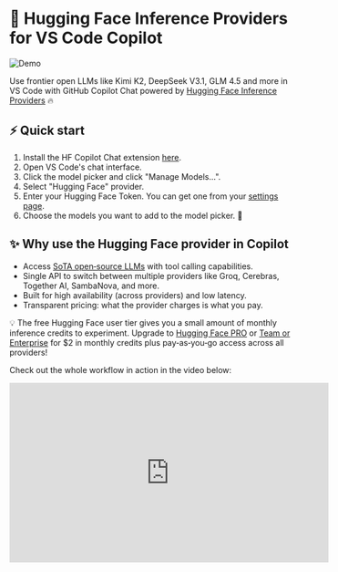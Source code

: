 # 🤗 Hugging Face Inference Providers for VS Code Copilot

![Demo](https://huggingface.co/datasets/huggingface/documentation-images/resolve/main/demo.gif)

Use frontier open LLMs like Kimi K2, DeepSeek V3.1, GLM 4.5 and more in VS Code with GitHub Copilot Chat powered by [Hugging Face Inference Providers](https://huggingface.co/docs/inference-providers/index) 🔥

## ⚡ Quick start

1. Install the HF Copilot Chat extension [here](https://marketplace.visualstudio.com/items?itemName=HuggingFace.huggingface-vscode-chat).
2. Open VS Code's chat interface.
3. Click the model picker and click "Manage Models...".
4. Select "Hugging Face" provider.
5. Enter your Hugging Face Token. You can get one from your [settings page](https://huggingface.co/settings/tokens/new?ownUserPermissions=inference.serverless.write&tokenType=fineGrained).
6. Choose the models you want to add to the model picker. 🥳

## ✨ Why use the Hugging Face provider in Copilot

- Access [SoTA open‑source LLMs](https://huggingface.co/models?pipeline_tag=text-generation&inference_provider=cerebras,together,fireworks-ai,nebius,novita,sambanova,groq,hyperbolic,nscale,fal-ai,cohere,replicate,scaleway,black-forest-labs,ovhcloud&sort=trending) with tool calling capabilities.
- Single API to switch between multiple providers like Groq, Cerebras, Together AI, SambaNova, and more.
- Built for high availability (across providers) and low latency.
- Transparent pricing: what the provider charges is what you pay.

💡 The free Hugging Face user tier gives you a small amount of monthly inference credits to experiment. Upgrade to [Hugging Face PRO](https://huggingface.co/pro) or [Team or Enterprise](https://huggingface.co/enterprise) for $2 in monthly credits plus pay‑as‑you‑go access across all providers!

Check out the whole workflow in action in the video below:

<iframe width="560" height="315" src="https://www.youtube.com/embed/rqawpJhPhvM" title="YouTube video player" frameborder="0" allow="accelerometer; autoplay; clipboard-write; encrypted-media; gyroscope; picture-in-picture; web-share" allowfullscreen></iframe>

